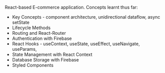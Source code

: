 React-based E-commerce application. Concepts learnt thus far:

- Key Concepts - component architecture, unidirectional dataflow, async setState
- Lifecycle Methods
- Routing and React-Router
- Authentication with Firebase 
- React Hooks - useContext, useState, useEffect, useNavigate, useParams, 
- State Management with React Context
- Database Storage with Firebase
- Styled Components
